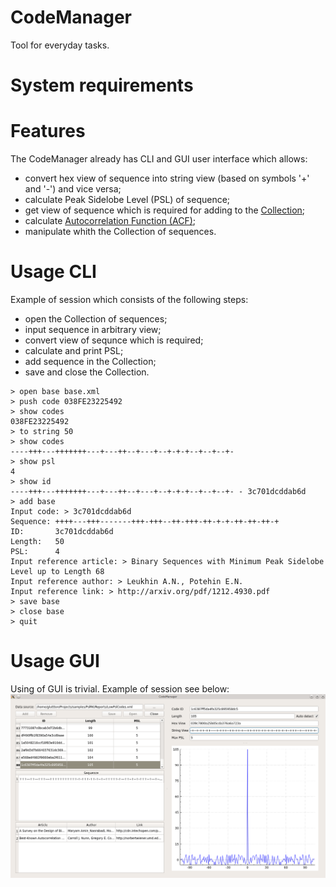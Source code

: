 CodeManager
===========
Tool for everyday tasks.



System requirements
===================



Features
========
The CodeManager already has CLI and GUI user interface which allows:
- convert hex view of sequence into string view (based on symbols '+' and '-') and vice versa;
- calculate Peak Sidelobe Level (PSL) of sequence;
- get view of sequence which is required for adding to the [Collection](https://github.com/Gluttton/PslRK/tree/master/Reports);
- calculate [Autocorrelation Function (ACF)](http://en.wikipedia.org/wiki/Autocorrelation);
- manipulate whith the Collection of sequences.



Usage CLI
=========
Example of session which consists of the following steps:
- open the Collection of sequences;
- input sequence in arbitrary view;
- convert view of sequnce which is required;
- calculate and print PSL;
- add sequence in the Collection;
- save and close the Collection.

```
> open base base.xml
> push code 038FE23225492
> show codes
038FE23225492
> to string 50
> show codes
----+++---+++++++---+---++--+---+--+-+-+--+--+--+-
> show psl
4
> show id
----+++---+++++++---+---++--+---+--+-+-+--+--+--+- - 3c701dcddab6d
> add base
Input code: > 3c701dcddab6d
Sequence: ++++---+++-------+++-+++--++-+++-++-+-+-++-++-++-+
ID:       3c701dcddab6d
Length:   50
PSL:      4
Input reference article: > Binary Sequences with Minimum Peak Sidelobe Level up to Length 68
Input reference author: > Leukhin A.N., Potehin E.N.
Input reference link: > http://arxiv.org/pdf/1212.4930.pdf
> save base
> close base
> quit
```



Usage GUI
=========
Using of GUI is trivial. Example of session see below:
![Screenshot](Screenshot.png)
